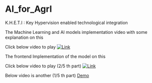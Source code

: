 # AI_for_AgrI
K.H.E.T.I : Key Hypervision enabled technological integration

The Machine Learning and AI models implementation video with some explanation on this

Click below video to play
[![Link](https://img.youtube.com/vi/gwWnlqiuTC0/0.jpg)](https://www.youtube.com/watch?v=gwWnlqiuTC0)

The frontend Implementation of the model on this 

Click below video to play (2/5 th part)
[![Link](https://img.youtube.com/vi/CueAjrSMQlM/0.jpg)](https://www.youtube.com/watch?v=CueAjrSMQlM)

Below video is another (1/5 th part)
[Demo](https://github.com/AditiThirdEye/K.H.E.T.I/blob/main/Dashboard.gif)
